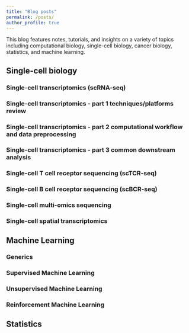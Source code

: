 ```yaml
---
title: "Blog posts"
permalink: /posts/
author_profile: true
---
```


This blog features notes, tutorials, and insights on a variety of topics including computational biology, single-cell biology, cancer biology, statistics, and machine learning.

## Single-cell biology
### Single-cell transcriptomics (scRNA-seq)
### Single-cell transcriptomics - part 1 techniques/platforms review
### Single-cell transcriptomics - part 2 computational workflow and data preprocessing
### Single-cell transcriptomics - part 3 common downstream analysis
### Single-cell T cell receptor sequencing (scTCR-seq)
### Single-cell B cell receptor sequencing (scBCR-seq)
### Single-cell multi-omics sequencing
### Single-cell spatial transcriptomics


## Machine Learning
### Generics
### Supervised Machine Learning
### Unsupervised Machine Learning
### Reinforcement Machine Learning

## Statistics







